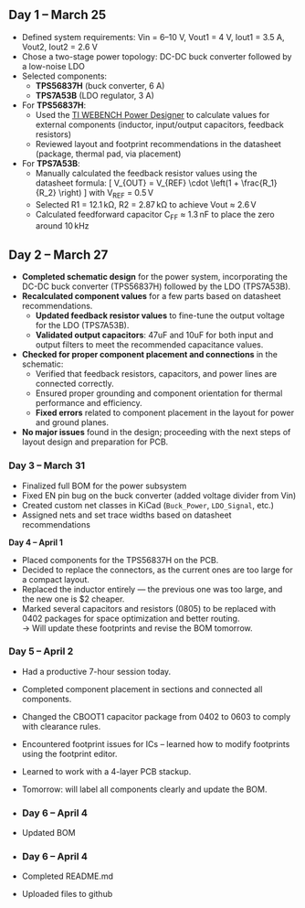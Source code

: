 ## Day 1 – March 25

- Defined system requirements: Vin = 6–10 V, Vout1 = 4 V, Iout1 = 3.5 A, Vout2, Iout2 = 2.6 V
- Chose a two-stage power topology: DC-DC buck converter followed by a low-noise LDO
- Selected components:
  - **TPS56837H** (buck converter, 6 A)
  - **TPS7A53B** (LDO regulator, 3 A)
- For **TPS56837H**:
  - Used the [TI WEBENCH Power Designer](https://webench.ti.com/) to calculate values for external components (inductor, input/output capacitors, feedback resistors)
  - Reviewed layout and footprint recommendations in the datasheet (package, thermal pad, via placement)
- For **TPS7A53B**:
  - Manually calculated the feedback resistor values using the datasheet formula:
    \[
    V_{OUT} = V_{REF} \cdot \left(1 + \frac{R_1}{R_2} \right)
    \]
    with V<sub>REF</sub> = 0.5 V
  - Selected R1 = 12.1 kΩ, R2 = 2.87 kΩ to achieve Vout ≈ 2.6 V
  - Calculated feedforward capacitor C<sub>FF</sub> ≈ 1.3 nF to place the zero around 10 kHz

## Day 2 – March 27

- **Completed schematic design** for the power system, incorporating the DC-DC buck converter (TPS56837H) followed by the LDO (TPS7A53B).
- **Recalculated component values** for a few parts based on datasheet recommendations.
  - **Updated feedback resistor values** to fine-tune the output voltage for the LDO (TPS7A53B).
  - **Validated output capacitors**: 47uF and 10uF for both input and output filters to meet the recommended capacitance values.
- **Checked for proper component placement and connections** in the schematic:
  - Verified that feedback resistors, capacitors, and power lines are connected correctly.
  - Ensured proper grounding and component orientation for thermal performance and efficiency.
  - **Fixed errors** related to component placement in the layout for power and ground planes.
- **No major issues** found in the design; proceeding with the next steps of layout design and preparation for PCB.

### Day 3 – March 31

- Finalized full BOM for the power subsystem  
- Fixed EN pin bug on the buck converter (added voltage divider from Vin)  
- Created custom net classes in KiCad (`Buck_Power`, `LDO_Signal`, etc.)  
- Assigned nets and set trace widths based on datasheet recommendations  

**Day 4 – April 1**  
- Placed components for the TPS56837H on the PCB.  
- Decided to replace the connectors, as the current ones are too large for a compact layout.  
- Replaced the inductor entirely — the previous one was too large, and the new one is $2 cheaper.
- Marked several capacitors and resistors (0805) to be replaced with 0402 packages for space optimization and better routing.  
→ Will update these footprints and revise the BOM tomorrow.

### Day 5 – April 2

- Had a productive 7-hour session today.  
- Completed component placement in sections and connected all components.  
- Changed the CBOOT1 capacitor package from 0402 to 0603 to comply with clearance rules.  
- Encountered footprint issues for ICs – learned how to modify footprints using the footprint editor.  
- Learned to work with a 4-layer PCB stackup.  
- Tomorrow: will label all components clearly and update the BOM.

- ### Day 6 – April 4
- Updated BOM

- ### Day 6 – April 4
- Completed README.md
- Uploaded files to github
